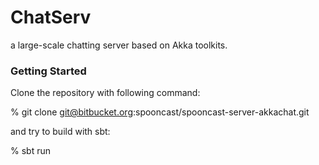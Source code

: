 # ChatServ #

a large-scale chatting server based on Akka toolkits.

### Getting Started ###

Clone the repository with following command:

% git clone git@bitbucket.org:spooncast/spooncast-server-akkachat.git

and try to build with sbt:

% sbt run